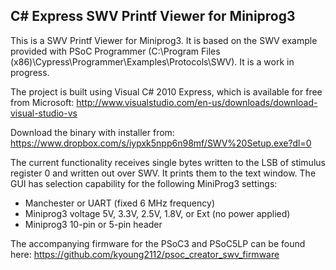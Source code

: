 ## C# Express SWV Printf Viewer for Miniprog3 ##

This is a SWV Printf Viewer for Miniprog3. It is based on the SWV example provided with PSoC Programmer (C:\Program Files (x86)\Cypress\Programmer\Examples\Protocols\SWV). It is a work in progress.

The project is built using Visual C# 2010 Express, which is available for free from Microsoft: http://www.visualstudio.com/en-us/downloads/download-visual-studio-vs

Download the binary with installer from: https://www.dropbox.com/s/iypxk5npp6n98mf/SWV%20Setup.exe?dl=0

The current functionality receives single bytes written to the LSB of stimulus register 0 and written out over SWV. It prints them to the text window. The GUI has selection capability for the following MiniProg3 settings:

- Manchester or UART (fixed 6 MHz frequency)
- Miniprog3 voltage 5V, 3.3V, 2.5V, 1.8V, or Ext (no power applied)
- Miniprog3 10-pin or 5-pin header

The accompanying firmware for the PSoC3 and PSoC5LP can be found here: https://github.com/kyoung2112/psoc_creator_swv_firmware


